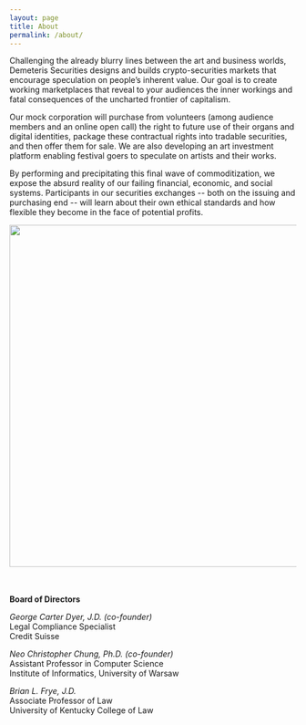 ```yaml
---
layout: page
title: About
permalink: /about/
---
```


Challenging the already blurry lines between the art and business worlds, Demeteris Securities  designs and builds crypto-securities markets that encourage speculation on people’s inherent value. Our goal is to create working marketplaces that reveal to your audiences the inner workings and fatal consequences of the uncharted frontier of capitalism.

Our mock corporation will purchase from volunteers (among audience members and an online open call) the right to future use of their organs and digital identities, package these contractual rights into tradable securities, and then offer them for sale. We are also developing an art investment platform enabling festival goers to speculate on artists and their works.  

By performing and precipitating this final wave of commoditization, we expose the absurd reality of our failing financial, economic, and social systems. Participants in our securities exchanges -- both on the issuing and purchasing end -- will learn about their own ethical standards and how flexible they become in the face of potential profits. 

<center><img src="../assets/sine_complex.png" width="600"/></center>

<br><br>
**Board of Directors**

*George Carter Dyer, J.D. (co-founder)*  
Legal Compliance Specialist  
Credit Suisse

*Neo Christopher Chung, Ph.D. (co-founder)*  
Assistant Professor in Computer Science  
Institute of Informatics, University of Warsaw

*Brian L. Frye, J.D.*  
Associate Professor of Law  
University of Kentucky College of Law
